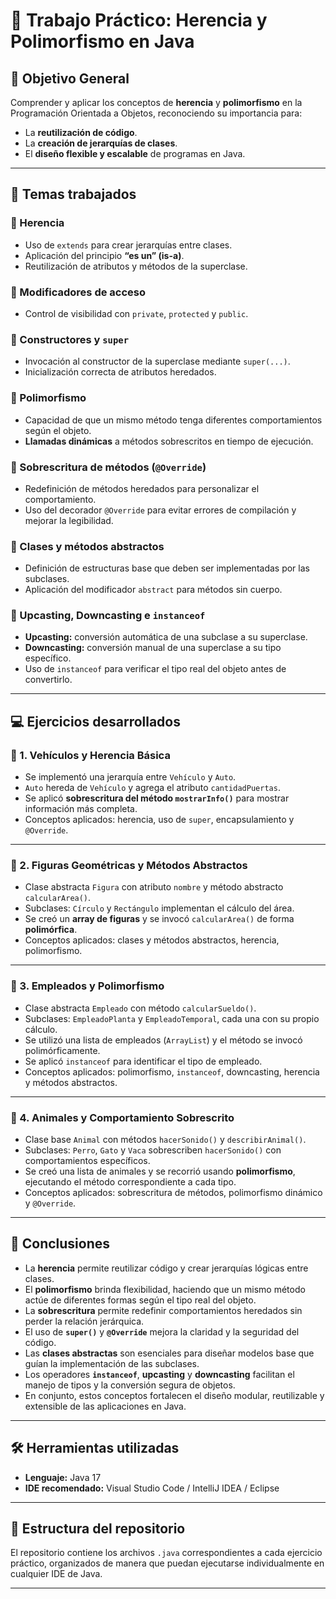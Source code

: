 # 🧩 Trabajo Práctico: Herencia y Polimorfismo en Java

## 🎯 Objetivo General
Comprender y aplicar los conceptos de **herencia** y **polimorfismo** en la Programación Orientada a Objetos, reconociendo su importancia para:
- La **reutilización de código**.
- La **creación de jerarquías de clases**.
- El **diseño flexible y escalable** de programas en Java.

---

## 🧠 Temas trabajados

### 🔹 Herencia
- Uso de `extends` para crear jerarquías entre clases.
- Aplicación del principio **“es un” (is-a)**.
- Reutilización de atributos y métodos de la superclase.

### 🔹 Modificadores de acceso
- Control de visibilidad con `private`, `protected` y `public`.

### 🔹 Constructores y `super`
- Invocación al constructor de la superclase mediante `super(...)`.
- Inicialización correcta de atributos heredados.

### 🔹 Polimorfismo
- Capacidad de que un mismo método tenga diferentes comportamientos según el objeto.
- **Llamadas dinámicas** a métodos sobrescritos en tiempo de ejecución.

### 🔹 Sobrescritura de métodos (`@Override`)
- Redefinición de métodos heredados para personalizar el comportamiento.
- Uso del decorador `@Override` para evitar errores de compilación y mejorar la legibilidad.

### 🔹 Clases y métodos abstractos
- Definición de estructuras base que deben ser implementadas por las subclases.
- Aplicación del modificador `abstract` para métodos sin cuerpo.

### 🔹 Upcasting, Downcasting e `instanceof`
- **Upcasting:** conversión automática de una subclase a su superclase.
- **Downcasting:** conversión manual de una superclase a su tipo específico.
- Uso de `instanceof` para verificar el tipo real del objeto antes de convertirlo.

---

## 💻 Ejercicios desarrollados

### 🧩 1. Vehículos y Herencia Básica
- Se implementó una jerarquía entre `Vehículo` y `Auto`.
- `Auto` hereda de `Vehículo` y agrega el atributo `cantidadPuertas`.
- Se aplicó **sobrescritura del método `mostrarInfo()`** para mostrar información más completa.
- Conceptos aplicados: herencia, uso de `super`, encapsulamiento y `@Override`.

---

### 🧩 2. Figuras Geométricas y Métodos Abstractos
- Clase abstracta `Figura` con atributo `nombre` y método abstracto `calcularArea()`.
- Subclases: `Círculo` y `Rectángulo` implementan el cálculo del área.
- Se creó un **array de figuras** y se invocó `calcularArea()` de forma **polimórfica**.
- Conceptos aplicados: clases y métodos abstractos, herencia, polimorfismo.

---

### 🧩 3. Empleados y Polimorfismo
- Clase abstracta `Empleado` con método `calcularSueldo()`.
- Subclases: `EmpleadoPlanta` y `EmpleadoTemporal`, cada una con su propio cálculo.
- Se utilizó una lista de empleados (`ArrayList`) y el método se invocó polimórficamente.
- Se aplicó `instanceof` para identificar el tipo de empleado.
- Conceptos aplicados: polimorfismo, `instanceof`, downcasting, herencia y métodos abstractos.

---

### 🧩 4. Animales y Comportamiento Sobrescrito
- Clase base `Animal` con métodos `hacerSonido()` y `describirAnimal()`.
- Subclases: `Perro`, `Gato` y `Vaca` sobrescriben `hacerSonido()` con comportamientos específicos.
- Se creó una lista de animales y se recorrió usando **polimorfismo**, ejecutando el método correspondiente a cada tipo.
- Conceptos aplicados: sobrescritura de métodos, polimorfismo dinámico y `@Override`.

---

## 🔧 Conclusiones

- La **herencia** permite reutilizar código y crear jerarquías lógicas entre clases.
- El **polimorfismo** brinda flexibilidad, haciendo que un mismo método actúe de diferentes formas según el tipo real del objeto.
- La **sobrescritura** permite redefinir comportamientos heredados sin perder la relación jerárquica.
- El uso de **`super()`** y **`@Override`** mejora la claridad y la seguridad del código.
- Las **clases abstractas** son esenciales para diseñar modelos base que guían la implementación de las subclases.
- Los operadores **`instanceof`**, **upcasting** y **downcasting** facilitan el manejo de tipos y la conversión segura de objetos.
- En conjunto, estos conceptos fortalecen el diseño modular, reutilizable y extensible de las aplicaciones en Java.

---

## 🛠️ Herramientas utilizadas
- **Lenguaje:** Java 17  
- **IDE recomendado:** Visual Studio Code / IntelliJ IDEA / Eclipse  

---

## 📂 Estructura del repositorio
El repositorio contiene los archivos `.java` correspondientes a cada ejercicio práctico, organizados de manera que puedan ejecutarse individualmente en cualquier IDE de Java.

---